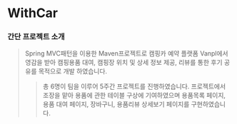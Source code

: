 # WithCar

### 간단 프로젝트 소개

>Spring MVC패턴을 이용한 Maven프로젝트로 캠핑카 예약 플랫폼 Vanpl에서 영감을 받아 캠핑용품 대여, 캠핑장 위치 및 상세 정보 제공, 리뷰를 통한 후기 공유를 목적으로 개발 하였습니다.
>>총 6명이 팀을 이루어 5주간 프로젝트를 진행하였습니다. 프로젝트에서 조장을 맡아 용품에 관한 테이블 구상에 기여하였으며 용품목록 페이지, 용품 대여 페이지, 장바구니, 용품리뷰 상세보기 페이지를 구현하였습니다. 
